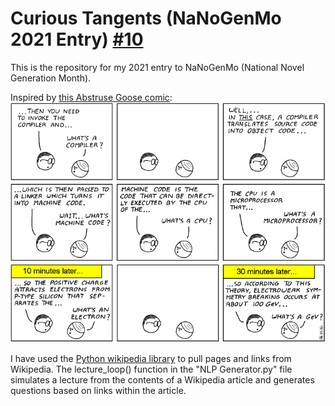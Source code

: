 # Curious Tangents (NaNoGenMo 2021 Entry) [#10](https://github.com/NaNoGenMo/2021/issues/10)
This is the repository for my 2021 entry to NaNoGenMo (National Novel Generation Month).

Inspired by [this Abstruse Goose comic](https://abstrusegoose.com/98):
![Abstruse Goose 98](computer_programming_101.png)

I have used the [Python wikipedia library](https://pypi.org/project/wikipedia/) to pull pages and links from Wikipedia. The lecture_loop() function in the "NLP Generator.py" file simulates a lecture from the contents of a Wikipedia article and generates questions based on links within the article.
